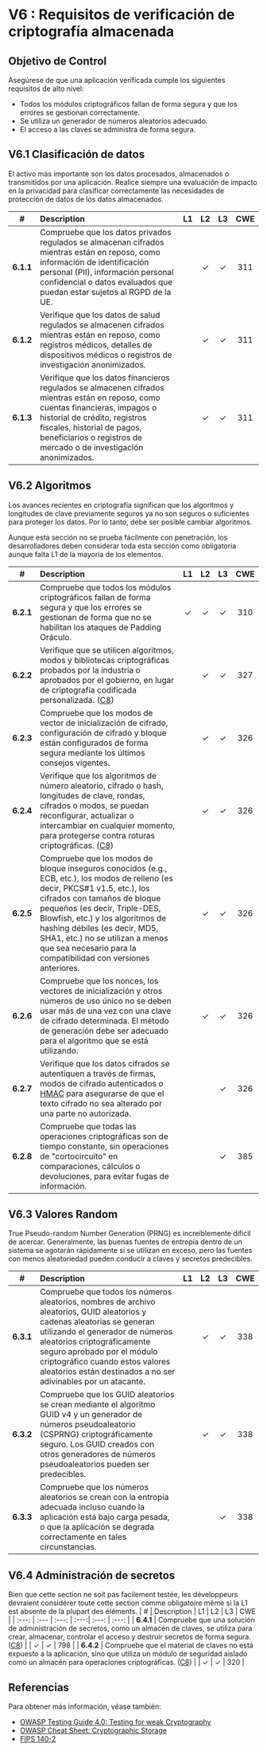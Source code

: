 # V6 : Requisitos de verificación de criptografía almacenada

## Objetivo de Control

Asegúrese de que una aplicación verificada cumple los siguientes requisitos de alto nivel:

 - Todos los módulos criptográficos fallan de forma segura y que los errores se gestionan correctamente. 
 - Se utiliza un generador de números aleatorios adecuado. 
 - El acceso a las claves se administra de forma segura.

## V6.1 Clasificación de datos

El activo más importante son los datos procesados, almacenados o transmitidos por una aplicación. Realice siempre una evaluación de impacto en la privacidad para clasificar correctamente las necesidades de protección de datos de los datos almacenados.

| # | Description | L1 | L2 | L3 | CWE |
| :---: | :--- | :---: | :---:| :---: | :---: |
| **6.1.1** | Compruebe que los datos privados regulados se almacenan cifrados mientras están en reposo, como información de identificación personal (PII), información personal confidencial o datos evaluados que puedan estar sujetos al RGPD de la UE. | | ✓ | ✓ | 311 |
| **6.1.2** | Verifique que los datos de salud regulados se almacenen cifrados mientras están en reposo, como registros médicos, detalles de dispositivos médicos o registros de investigación anonimizados. | | ✓ | ✓ | 311 |
| **6.1.3** | Verifique que los datos financieros regulados se almacenen cifrados mientras están en reposo, como cuentas financieras, impagos o historial de crédito, registros fiscales, historial de pagos, beneficiarios o registros de mercado o de investigación anonimizados. | | ✓ | ✓ | 311 |

## V6.2 Algoritmos

Los avances recientes en criptografía significan que los algoritmos y longitudes de clave previamente seguros ya no son seguros o suficientes para proteger los datos. Por lo tanto, debe ser posible cambiar algoritmos.

Aunque esta sección no se prueba fácilmente con penetración, los desarrolladores deben considerar toda esta sección como obligatoria aunque falta L1 de la mayoría de los elementos.

| # | Description | L1 | L2 | L3 | CWE |
| :---: | :--- | :---: | :---:| :---: | :---: |
| **6.2.1** | Compruebe que todos los módulos criptográficos fallan de forma segura y que los errores se gestionan de forma que no se habilitan los ataques de Padding Oráculo. | ✓ | ✓ | ✓ | 310 |
| **6.2.2** | Verifique que se utilicen algoritmos, modos y bibliotecas criptográficas probados por la industria o aprobados por el gobierno, en lugar de criptografía codificada personalizada. ([C8](https://owasp.org/www-project-proactive-controls/#div-numbering)) | | ✓ | ✓ | 327 |
| **6.2.3** | Compruebe que los modos de vector de inicialización de cifrado, configuración de cifrado y bloque están configurados de forma segura mediante los últimos consejos vigentes. | | ✓ | ✓ | 326 |
| **6.2.4** | Verifique que los algoritmos de número aleatorio, cifrado o hash, longitudes de clave, rondas, cifrados o modos, se puedan reconfigurar, actualizar o intercambiar en cualquier momento, para protegerse contra roturas criptográficas. ([C8](https://owasp.org/www-project-proactive-controls/#div-numbering)) | | ✓ | ✓ | 326 |
| **6.2.5** | Compruebe que los modos de bloque inseguros conocidos (e.g., ECB, etc.), los modos de relleno (es decir, PKCS#1 v1.5, etc.), los cifrados con tamaños de bloque pequeños (es decir, Triple-DES, Blowfish, etc.) y los algoritmos de hashing débiles (es decir, MD5, SHA1, etc.) no se utilizan a menos que sea necesario para la compatibilidad con versiones anteriores. | | ✓ | ✓ | 326 |
| **6.2.6** | Compruebe que los nonces, los vectores de inicialización y otros números de uso único no se deben usar más de una vez con una clave de cifrado determinada. El método de generación debe ser adecuado para el algoritmo que se está utilizando. | | ✓ | ✓ | 326 |
| **6.2.7** | Verifique que los datos cifrados se autentiquen a través de firmas, modos de cifrado autenticados o [HMAC](https://en.wikipedia.org/wiki/HMAC) para asegurarse de que el texto cifrado no sea alterado por una parte no autorizada. | | | ✓ | 326 |
| **6.2.8** | Compruebe que todas las operaciones criptográficas son de tiempo constante, sin operaciones de "cortocircuito" en comparaciones, cálculos o devoluciones, para evitar fugas de información. | | | ✓ | 385 |

## V6.3 Valores Random

True Pseudo-random Number Generation (PRNG) es increíblemente difícil de acercar. Generalmente, las buenas fuentes de entropía dentro de un sistema se agotarán rápidamente si se utilizan en exceso, pero las fuentes con menos aleatoriedad pueden conducir a claves y secretos predecibles.

| # | Description | L1 | L2 | L3 | CWE |
| :---: | :--- | :---: | :---:| :---: | :---: |
| **6.3.1** | Compruebe que todos los números aleatorios, nombres de archivo aleatorios, GUID aleatorios y cadenas aleatorias se generan utilizando el generador de números aleatorios criptográficamente seguro aprobado por el módulo criptográfico cuando estos valores aleatorios están destinados a no ser adivinables por un atacante. | | ✓ | ✓ | 338 |
| **6.3.2** | Compruebe que los GUID aleatorios se crean mediante el algoritmo GUID v4 y un generador de números pseudoaleatorio (CSPRNG) criptográficamente seguro. Los GUID creados con otros generadores de números pseudoaleatorios pueden ser predecibles. | | ✓ | ✓ | 338 |
| **6.3.3** | Compruebe que los números aleatorios se crean con la entropía adecuada incluso cuando la aplicación está bajo carga pesada, o que la aplicación se degrada correctamente en tales circunstancias. | | | ✓ | 338 |

## V6.4 Administración de secretos

Bien que cette section ne soit pas facilement testée, les développeurs devraient considérer toute cette section comme obligatoire même si la L1 est absente de la plupart des éléments.
| # | Description | L1 | L2 | L3 | CWE |
| :---: | :--- | :---: | :---:| :---: | :---: |
| **6.4.1** | Compruebe que una solución de administración de secretos, como un almacén de claves, se utiliza para crear, almacenar, controlar el acceso y destruir secretos de forma segura. ([C8](https://owasp.org/www-project-proactive-controls/#div-numbering)) | | ✓ | ✓ | 798 |
| **6.4.2** | Compruebe que el material de claves no está expuesto a la aplicación, sino que utiliza un módulo de seguridad aislado como un almacén para operaciones criptográficas. ([C8](https://owasp.org/www-project-proactive-controls/#div-numbering)) | | ✓ | ✓ | 320 |

## Referencias

Para obtener más información, véase también:

* [OWASP Testing Guide 4.0: Testing for weak Cryptography](https://owasp.org/www-project-web-security-testing-guide/v41/4-Web_Application_Security_Testing/09-Testing_for_Weak_Cryptography/README.html)
* [OWASP Cheat Sheet: Cryptographic Storage](https://cheatsheetseries.owasp.org/cheatsheets/Cryptographic_Storage_Cheat_Sheet.html)
* [FIPS 140-2](https://csrc.nist.gov/publications/detail/fips/140/2/final)
